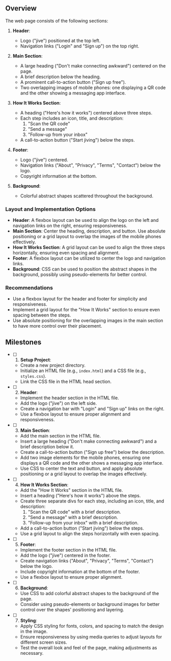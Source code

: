 ## Overview

The web page consists of the following sections:

1. **Header**:
   - Logo ("jive") positioned at the top left.
   - Navigation links ("Login" and "Sign up") on the top right.

2. **Main Section**:
   - A large heading ("Don't make connecting awkward") centered on the page.
   - A brief description below the heading.
   - A prominent call-to-action button ("Sign up free").
   - Two overlapping images of mobile phones: one displaying a QR code and the other showing a messaging app interface.

3. **How It Works Section**:
   - A heading ("Here's how it works") centered above three steps.
   - Each step includes an icon, title, and description:
     1. "Scan the QR code"
     2. "Send a message"
     3. "Follow-up from your inbox"
   - A call-to-action button ("Start jiving") below the steps.

4. **Footer**:
   - Logo ("jive") centered.
   - Navigation links ("About", "Privacy", "Terms", "Contact") below the logo.
   - Copyright information at the bottom.

5. **Background**:
   - Colorful abstract shapes scattered throughout the background.

### Layout and Implementation Options

- **Header**: A flexbox layout can be used to align the logo on the left and navigation links on the right, ensuring responsiveness.
- **Main Section**: Center the heading, description, and button. Use absolute positioning or a grid layout to overlap the images of the mobile phones effectively.
- **How It Works Section**: A grid layout can be used to align the three steps horizontally, ensuring even spacing and alignment.
- **Footer**: A flexbox layout can be utilized to center the logo and navigation links.
- **Background**: CSS can be used to position the abstract shapes in the background, possibly using pseudo-elements for better control.

### Recommendations

- Use a flexbox layout for the header and footer for simplicity and responsiveness.
- Implement a grid layout for the "How It Works" section to ensure even spacing between the steps.
- Use absolute positioning for the overlapping images in the main section to have more control over their placement.

## Milestones

- [ ] 1. **Setup Project**: 
  - Create a new project directory.
  - Initialize an HTML file (e.g., `index.html`) and a CSS file (e.g., `styles.css`).
  - Link the CSS file in the HTML head section.

- [ ] 2. **Header**: 
  - Implement the header section in the HTML file.
  - Add the logo ("jive") on the left side.
  - Create a navigation bar with "Login" and "Sign up" links on the right.
  - Use a flexbox layout to ensure proper alignment and responsiveness.

- [ ] 3. **Main Section**: 
  - Add the main section in the HTML file.
  - Insert a large heading ("Don't make connecting awkward") and a brief description below it.
  - Create a call-to-action button ("Sign up free") below the description.
  - Add two image elements for the mobile phones, ensuring one displays a QR code and the other shows a messaging app interface.
  - Use CSS to center the text and button, and apply absolute positioning or a grid layout to overlap the images effectively.

- [ ] 4. **How It Works Section**: 
  - Add the "How It Works" section in the HTML file.
  - Insert a heading ("Here's how it works") above the steps.
  - Create three separate divs for each step, including an icon, title, and description:
    1. "Scan the QR code" with a brief description.
    2. "Send a message" with a brief description.
    3. "Follow-up from your inbox" with a brief description.
  - Add a call-to-action button ("Start jiving") below the steps.
  - Use a grid layout to align the steps horizontally with even spacing.

- [ ] 5. **Footer**: 
  - Implement the footer section in the HTML file.
  - Add the logo ("jive") centered in the footer.
  - Create navigation links ("About", "Privacy", "Terms", "Contact") below the logo.
  - Include copyright information at the bottom of the footer.
  - Use a flexbox layout to ensure proper alignment.

- [ ] 6. **Background**: 
  - Use CSS to add colorful abstract shapes to the background of the page.
  - Consider using pseudo-elements or background images for better control over the shapes' positioning and layering.

- [ ] 7. **Styling**: 
  - Apply CSS styling for fonts, colors, and spacing to match the design in the image.
  - Ensure responsiveness by using media queries to adjust layouts for different screen sizes.
  - Test the overall look and feel of the page, making adjustments as necessary.